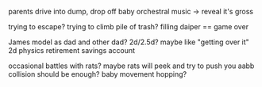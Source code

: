parents drive into dump, drop off baby
orchestral music -> reveal it's gross

trying to escape?
trying to climb pile of trash?
filling daiper == game over

James model as dad and other dad?
2d/2.5d?
maybe like "getting over it"
2d physics
retirement savings account

occasional battles with rats? maybe rats will peek and try to push you
aabb collision should be enough?
baby movement hopping?


